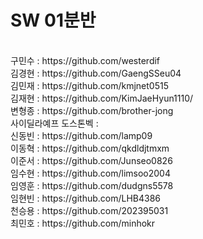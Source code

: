 # SW 01분반
<br>
구민수 : https://github.com/westerdif<br>
김경현 : https://github.com/GaengSSeu04<br>
김민재 : https://github.com/kmjnet0515<br>
김재현 : https://github.com/KimJaeHyun1110/<br>
변형종 : https://github.com/brother-jong<br>
사이딜라예프 도스톤벡 :<br>
신동빈 : https://github.com/lamp09<br>
이동혁 : https://github.com/qkdldjtmxm<br>
이준서 : https://github.com/Junseo0826<br>
임수현 : https://github.com/limsoo2004<br>
임영훈 : https://github.com/dudgns5578<br>
임현빈 : https://github.com/LHB4386<br>
천승용 : https://github.com/202395031<br>
최민호 : https://github.com/minhokr<br>
